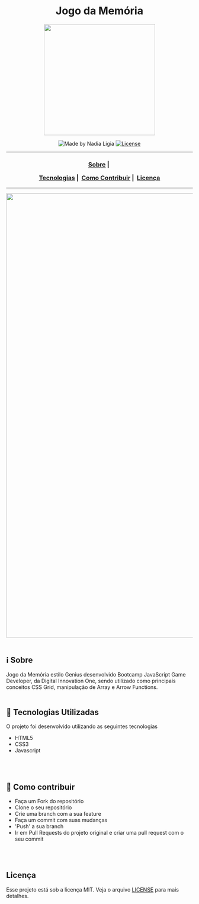 <h1 align="center">Jogo da Memória</h1>

<p align="center">
  <img src="https://hermes.digitalinnovation.one/site/images/logo-footer.png" width="300" heigth="300">
</p>


<p align="center">
  <img alt="Made by Nadia Ligia" src="https://img.shields.io/badge/made%20by-Nadia%20Ligia-informational">
  
  <a href="license.md">
  <img alt="License" src="https://img.shields.io/badge/License-MIT-informational">
  </a>
</p>

___

<h3 align="center">
  <a href="#information_source-sobre">Sobre</a>&nbsp;|&nbsp;

  <a href="#rocket-tecnologias-utilizadas">Tecnologias</a>&nbsp;|&nbsp;
  <a href="#link-como-contribuir">Como Contribuir</a>&nbsp;|&nbsp;
  <a href="#licença">Licença</a>
</h3>

___

<img src="" width="1200">

<br>
<br>

## :information_source: Sobre

Jogo da Memória estilo Genius desenvolvido Bootcamp JavaScript Game Developer, da Digital Innovation One, sendo utilizado como principais conceitos CSS Grid, manipulação de Array e Arrow Functions.
<br>
<br>

## :rocket: Tecnologias Utilizadas 

O projeto foi desenvolvido utilizando as seguintes tecnologias

- HTML5
- CSS3
- Javascript
<br>
<br>

## :link: Como contribuir 

- Faça um Fork do repositório
- Clone o seu repositório
- Crie uma branch com a sua feature
- Faça um commit com suas mudanças
- 'Push' a sua branch
- Ir em Pull Requests do projeto original e criar uma pull request com o seu commit
<br>
<br>

## Licença 

Esse projeto está sob a licença MIT. Veja o arquivo [LICENSE](LICENSE) para mais detalhes.
